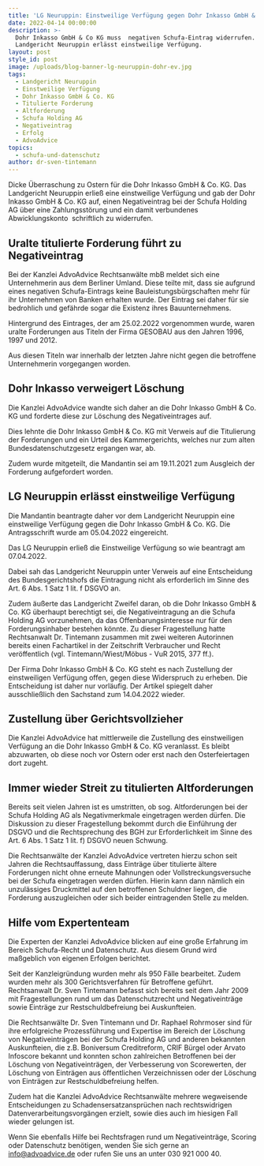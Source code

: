 ```yaml
---
title: 'LG Neuruppin: Einstweilige Verfügung gegen Dohr Inkasso GmbH & Co. KG'
date: 2022-04-14 00:00:00
description: >-
  Dohr Inkasso GmbH & Co KG muss  negativen Schufa-Eintrag widerrufen.
  Landgericht Neuruppin erlässt einstweilige Verfügung. 
layout: post
style_id: post
image: /uploads/blog-banner-lg-neuruppin-dohr-ev.jpg
tags:
  - Landgericht Neuruppin
  - Einstweilige Verfügung
  - Dohr Inkasso GmbH & Co. KG
  - Titulierte Forderung
  - Altforderung
  - Schufa Holding AG
  - Negativeintrag
  - Erfolg
  - AdvoAdvice
topics:
  - schufa-und-datenschutz
author: dr-sven-tintemann
---
```

Dicke Überraschung zu Ostern für die Dohr Inkasso GmbH & Co. KG. Das Landgericht Neuruppin erlie&szlig; eine einstweilige Verfügung und gab der Dohr Inkasso GmbH & Co. KG auf, einen Negativeintrag bei der Schufa Holding AG über eine Zahlungsstörung und ein damit verbundenes Abwicklungskonto&nbsp; schriftlich zu widerrufen.&nbsp;

## Uralte titulierte Forderung führt zu Negativeintrag

Bei der Kanzlei AdvoAdvice Rechtsanwälte mbB meldet sich eine Unternehmerin aus dem Berliner Umland. Diese teilte mit, dass sie aufgrund eines negativen Schufa-Eintrags keine Bauleistungsbürgschaften mehr für ihr Unternehmen von Banken erhalten wurde. Der Eintrag sei daher für sie bedrohlich und gefährde sogar die Existenz ihres Bauunternehmens.&nbsp;

Hintergrund des Eintrages, der am 25.02.2022 vorgenommen wurde, waren uralte Forderungen aus Titeln der Firma GESOBAU aus den Jahren 1996, 1997 und 2012.&nbsp;

Aus diesen Titeln war innerhalb der letzten Jahre nicht gegen die betroffene Unternehmerin vorgegangen worden.

## Dohr Inkasso verweigert Löschung

Die Kanzlei AdvoAdvice wandte sich daher an die Dohr Inkasso GmbH & Co. KG und forderte diese zur Löschung des Negativeintrages auf.&nbsp;

Dies lehnte die Dohr Inkasso GmbH & Co. KG mit Verweis auf die Titulierung der Forderungen und ein Urteil des Kammergerichts, welches nur zum alten Bundesdatenschutzgesetz ergangen war, ab.&nbsp;

Zudem wurde mitgeteilt, die Mandantin sei am 19.11.2021 zum Ausgleich der Forderung aufgefordert worden.&nbsp;

## LG Neuruppin erlässt einstweilige Verfügung

Die Mandantin beantragte daher vor dem Landgericht Neuruppin eine einstweilige Verfügung gegen die Dohr Inkasso GmbH & Co. KG. Die Antragsschrift wurde am 05.04.2022 eingereicht.&nbsp;

Das LG Neuruppin erlie&szlig; die Einstweilige Verfügung so wie beantragt am 07.04.2022.

Dabei sah das Landgericht Neuruppin unter Verweis auf eine Entscheidung des Bundesgerichtshofs die Eintragung nicht als erforderlich im Sinne des Art. 6 Abs. 1 Satz 1 lit. f DSGVO an.&nbsp;

Zudem äu&szlig;erte das Landgericht Zweifel daran, ob die Dohr Inkasso GmbH & Co. KG überhaupt berechtigt sei, die Negativeintragung an die Schufa Holding AG vorzunehmen, da das Offenbarungsinteresse nur für den Forderungsinhaber bestehen könnte. Zu dieser Fragestellung hatte Rechtsanwalt Dr. Tintemann zusammen mit zwei weiteren Autorinnen bereits einen Fachartikel in der Zeitschrift Verbraucher und Recht veröffentlich (vgl. Tintemann/Wiest/Möbus - VuR 2015, 377 ff.).

Der Firma Dohr Inkasso GmbH & Co. KG steht es nach Zustellung der einstweiligen Verfügung offen, gegen diese Widerspruch zu erheben. Die Entscheidung ist daher nur vorläufig. Der Artikel spiegelt daher ausschlie&szlig;lich den Sachstand zum 14.04.2022 wieder.&nbsp;

## Zustellung über Gerichtsvollzieher

Die Kanzlei AdvoAdvice hat mittlerweile die Zustellung des einstweiligen Verfügung an die Dohr Inkasso GmbH & Co. KG veranlasst. Es bleibt abzuwarten, ob diese noch vor Ostern oder erst nach den Osterfeiertagen dort zugeht.&nbsp;

## Immer wieder Streit zu titulierten Altforderungen

Bereits seit vielen Jahren ist es umstritten, ob sog. Altforderungen bei der Schufa Holding AG als Negativmerkmale eingetragen werden dürfen. Die Diskussion zu dieser Fragestellung bekommt durch die Einführung der DSGVO und die Rechtsprechung des BGH zur Erforderlichkeit im Sinne des Art. 6 Abs. 1 Satz 1 lit. f) DSGVO neuen Schwung.&nbsp;

Die Rechtsanwälte der Kanzlei AdvoAdvice vertreten hierzu schon seit Jahren die Rechtsauffassung, dass Einträge über titulierte ältere Forderungen nicht ohne erneute Mahnungen oder Vollstreckungsversuche bei der Schufa eingetragen werden dürfen. Hierin kann dann nämlich ein unzulässiges Druckmittel auf den betroffenen Schuldner liegen, die Forderung auszugleichen oder sich beider eintragenden Stelle zu melden.&nbsp;

## Hilfe vom Expertenteam

Die Experten der Kanzlei AdvoAdvice blicken auf eine gro&szlig;e Erfahrung im Bereich Schufa-Recht und Datenschutz. Aus diesem Grund wird ma&szlig;geblich von eigenen Erfolgen berichtet.

Seit der Kanzleigründung wurden mehr als 950 Fälle bearbeitet. Zudem wurden mehr als 300 Gerichtsverfahren für Betroffene geführt. Rechtsanwalt Dr. Sven Tintemann befasst sich bereits seit dem Jahr 2009 mit Fragestellungen rund um das Datenschutzrecht und Negativeinträge sowie Einträge zur Restschuldbefreiung bei Auskunfteien.

Die Rechtsanwälte Dr. Sven Tintemann und Dr. Raphael Rohrmoser sind für ihre erfolgreiche Prozessführung und Expertise im Bereich der Löschung von Negativeinträgen bei der Schufa Holding AG und anderen bekannten Auskunfteien, die z.B. Boniversum Creditreform, CRIF Bürgel oder Arvato Infoscore bekannt und konnten schon zahlreichen Betroffenen bei der Löschung von Negativeinträgen, der Verbesserung von Scorewerten, der Löschung von Einträgen aus öffentlichen Verzeichnissen oder der Löschung von Einträgen zur Restschuldbefreiung helfen.

Zudem hat die Kanzlei AdvoAdvice Rechtsanwälte mehrere wegweisende Entscheidungen zu Schadensersatzansprüchen nach rechtswidrigen Datenverarbeitungsvorgängen erzielt, sowie dies auch im hiesigen Fall wieder gelungen ist.

Wenn Sie ebenfalls Hilfe bei Rechtsfragen rund um Negativeinträge, Scoring oder Datenschutz benötigen, wenden Sie sich gerne an info@advoadvice.de oder rufen Sie uns an unter 030 921 000 40.
